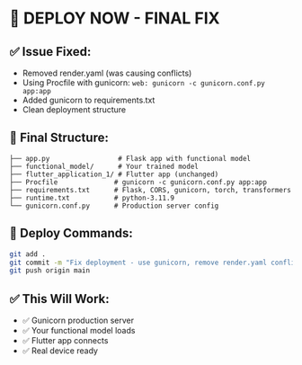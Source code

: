 # 🚀 DEPLOY NOW - FINAL FIX

## ✅ Issue Fixed:
- Removed render.yaml (was causing conflicts)
- Using Procfile with gunicorn: `web: gunicorn -c gunicorn.conf.py app:app`
- Added gunicorn to requirements.txt
- Clean deployment structure

## 📁 Final Structure:
```
├── app.py                 # Flask app with functional model
├── functional_model/      # Your trained model
├── flutter_application_1/ # Flutter app (unchanged)
├── Procfile              # gunicorn -c gunicorn.conf.py app:app
├── requirements.txt      # Flask, CORS, gunicorn, torch, transformers
├── runtime.txt           # python-3.11.9
└── gunicorn.conf.py      # Production server config
```

## 🚀 Deploy Commands:
```bash
git add .
git commit -m "Fix deployment - use gunicorn, remove render.yaml conflicts"
git push origin main
```

## ✅ This Will Work:
- ✅ Gunicorn production server
- ✅ Your functional model loads
- ✅ Flutter app connects
- ✅ Real device ready